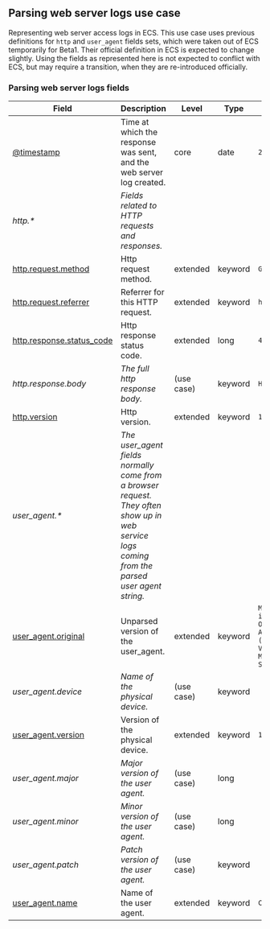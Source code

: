 ## Parsing web server logs use case

Representing web server access logs in ECS.
This use case uses previous definitions for `http` and `user_agent` fields sets, which were taken out of ECS temporarily for Beta1. Their official definition in ECS is expected to change slightly.
Using the fields as represented here is not expected to conflict with ECS, but may require a transition, when they are re-introduced officially.

### <a name="web-logs"></a> Parsing web server logs fields


| Field  | Description  | Level  | Type  | Example  |
|---|---|---|---|---|
| [@timestamp](../README.md#@timestamp)  | Time at which the response was sent, and the web server log created. | core | date | `2016-05-23T08:05:34.853Z` |
| <a name="http.&ast;"></a>*http.&ast;* | *Fields related to HTTP requests and responses.<br/>* |  |  |  |
| [http.request.method](../README.md#http.request.method)  | Http request method. | extended | keyword | `GET, POST, PUT` |
| [http.request.referrer](../README.md#http.request.referrer)  | Referrer for this HTTP request. | extended | keyword | `https://blog.example.com/` |
| [http.response.status_code](../README.md#http.response.status_code)  | Http response status code. | extended | long | `404` |
| <a name="http.response.body"></a>*http.response.body* | *The full http response body.* | (use case) | keyword | `Hello world` |
| [http.version](../README.md#http.version)  | Http version. | extended | keyword | `1.1` |
| <a name="user_agent.&ast;"></a>*user_agent.&ast;* | *The user_agent fields normally come from a browser request. They often show up in web service logs coming from the parsed user agent string.<br/>* |  |  |  |
| [user_agent.original](../README.md#user_agent.original)  | Unparsed version of the user_agent. | extended | keyword | `Mozilla/5.0 (iPhone; CPU iPhone OS 12_1 like Mac OS X) AppleWebKit/605.1.15 (KHTML, like Gecko) Version/12.0 Mobile/15E148 Safari/604.1` |
| <a name="user_agent.device"></a>*user_agent.device* | *Name of the physical device.* | (use case) | keyword |  |
| [user_agent.version](../README.md#user_agent.version)  | Version of the physical device. | extended | keyword | `12.0` |
| <a name="user_agent.major"></a>*user_agent.major* | *Major version of the user agent.* | (use case) | long |  |
| <a name="user_agent.minor"></a>*user_agent.minor* | *Minor version of the user agent.* | (use case) | long |  |
| <a name="user_agent.patch"></a>*user_agent.patch* | *Patch version of the user agent.* | (use case) | keyword |  |
| [user_agent.name](../README.md#user_agent.name)  | Name of the user agent. | extended | keyword | `Chrome` |



